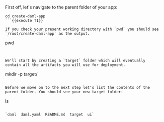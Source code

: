 First off, let's navigate to the parent folder of your app:

```
cd create-daml-app
```{{execute T1}}

If you check your present working directory with `pwd` you should see `/root/create-daml-app` as the output.

```
pwd
```{{execute T1}}


We'll start by creating a `target` folder which will eventually contain all the artifacts you will use for deployment.

```
mkdir -p target/
```{{execute T1}}

Before we move on to the next step let's list the contents of the parent folder. You should see your new target folder:

```
ls
```{{execute T1}}

`daml  daml.yaml  README.md  target  ui`
